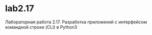 # lab2.17
Лабораторная работа 2.17. Разработка приложений с интерфейсом командной строки (CLI) в Python3
